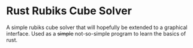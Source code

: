 # Rust Rubiks Cube Solver

A simple rubiks cube solver that will hopefully be extended to a graphical interface. Used as a ~~simple~~ not-so-simple program to learn the basics of rust.